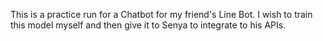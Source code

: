 This is a practice run for a Chatbot for my friend's Line Bot. I wish to train this model myself and then give it to Senya to integrate to his APIs.
